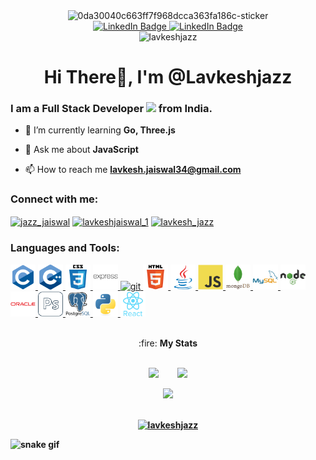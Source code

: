 <div id="header" align="center">
<!--   <img src="https://drive.google.com/file/d/18xy7h4YgL8DwDe7SuconxbX14LY6W044/view?usp=sharing" /> -->
<img src="https://i.ibb.co/2WRDMss/0da30040c663ff7f968dcca363fa186c-sticker.png" alt="0da30040c663ff7f968dcca363fa186c-sticker" border="0" width="100" />
</div>

<div id="badges" align="center">
  <a href="https://www.linkedin.com/in/lavkesh-jaiswal-5550a0279/">
    <img src="https://img.shields.io/badge/LinkedIn-blue?style=for-the-badge&logo=linkedin&logoColor=white" alt="LinkedIn Badge"/>
  </a><a href="mailto:lavkesh.jaiswal34@gmail.com">
    <img src="https://img.shields.io/badge/Gmail-D14836?style=for-the-badge&logo=gmail&logoColor=white" alt="LinkedIn Badge"/>
  </a><br>
  <img src="https://komarev.com/ghpvc/?username=lavkeshjazz&label=Profile%20views&color=0e75b6&style=flat" alt="lavkeshjazz" />
</div>

<h1 align="center">Hi There👋, I'm @Lavkeshjazz</h1>
<h3 align="left">I am a Full Stack Developer <img src="https://media.giphy.com/media/WUlplcMpOCEmTGBtBW/giphy.gif" width="30"> from India.</h3>

<p align="left">  </p>



- 🌱 I’m currently learning **Go, Three.js**

- 💬 Ask me about **JavaScript**

- 📫 How to reach me **lavkesh.jaiswal34@gmail.com**

<h3 align="left">Connect with me:</h3>
<p align="left">
<a href="https://www.codechef.com/users/jazz_jaiswal" target="blank"><img align="center" src="https://cdn.jsdelivr.net/npm/simple-icons@3.1.0/icons/codechef.svg" alt="jazz_jaiswal" height="30" width="40" /></a>
<a href="https://codeforces.com/profile/lavkeshjaiswal_1" target="blank"><img align="center" src="https://raw.githubusercontent.com/rahuldkjain/github-profile-readme-generator/master/src/images/icons/Social/codeforces.svg" alt="lavkeshjaiswal_1" height="30" width="40" /></a>
<a href="https://www.leetcode.com/lavkesh_jazz" target="blank"><img align="center" src="https://raw.githubusercontent.com/rahuldkjain/github-profile-readme-generator/master/src/images/icons/Social/leet-code.svg" alt="lavkesh_jazz" height="30" width="40" /></a>
</p>

<h3 align="left">Languages and Tools:</h3>
<p align="left"> <a href="https://www.cprogramming.com/" target="_blank" rel="noreferrer"> <img src="https://raw.githubusercontent.com/devicons/devicon/master/icons/c/c-original.svg" alt="c" width="40" height="40"/> </a> <a href="https://www.w3schools.com/cpp/" target="_blank" rel="noreferrer"> <img src="https://raw.githubusercontent.com/devicons/devicon/master/icons/cplusplus/cplusplus-original.svg" alt="cplusplus" width="40" height="40"/> </a> <a href="https://www.w3schools.com/css/" target="_blank" rel="noreferrer"> <img src="https://raw.githubusercontent.com/devicons/devicon/master/icons/css3/css3-original-wordmark.svg" alt="css3" width="40" height="40"/> </a> <a href="https://expressjs.com" target="_blank" rel="noreferrer"> <img src="https://raw.githubusercontent.com/devicons/devicon/master/icons/express/express-original-wordmark.svg" alt="express" width="40" height="40"/> </a> <a href="https://git-scm.com/" target="_blank" rel="noreferrer"> <img src="https://www.vectorlogo.zone/logos/git-scm/git-scm-icon.svg" alt="git" width="40" height="40"/> </a> <a href="https://www.w3.org/html/" target="_blank" rel="noreferrer"> <img src="https://raw.githubusercontent.com/devicons/devicon/master/icons/html5/html5-original-wordmark.svg" alt="html5" width="40" height="40"/> </a> <a href="https://www.java.com" target="_blank" rel="noreferrer"> <img src="https://raw.githubusercontent.com/devicons/devicon/master/icons/java/java-original.svg" alt="java" width="40" height="40"/> </a> <a href="https://developer.mozilla.org/en-US/docs/Web/JavaScript" target="_blank" rel="noreferrer"> <img src="https://raw.githubusercontent.com/devicons/devicon/master/icons/javascript/javascript-original.svg" alt="javascript" width="40" height="40"/> </a> <a href="https://www.mongodb.com/" target="_blank" rel="noreferrer"> <img src="https://raw.githubusercontent.com/devicons/devicon/master/icons/mongodb/mongodb-original-wordmark.svg" alt="mongodb" width="40" height="40"/> </a> <a href="https://www.mysql.com/" target="_blank" rel="noreferrer"> <img src="https://raw.githubusercontent.com/devicons/devicon/master/icons/mysql/mysql-original-wordmark.svg" alt="mysql" width="40" height="40"/> </a> <a href="https://nodejs.org" target="_blank" rel="noreferrer"> <img src="https://raw.githubusercontent.com/devicons/devicon/master/icons/nodejs/nodejs-original-wordmark.svg" alt="nodejs" width="40" height="40"/> </a> <a href="https://www.oracle.com/" target="_blank" rel="noreferrer"> <img src="https://raw.githubusercontent.com/devicons/devicon/master/icons/oracle/oracle-original.svg" alt="oracle" width="40" height="40"/> </a> <a href="https://www.photoshop.com/en" target="_blank" rel="noreferrer"> <img src="https://raw.githubusercontent.com/devicons/devicon/master/icons/photoshop/photoshop-line.svg" alt="photoshop" width="40" height="40"/> </a> <a href="https://www.postgresql.org" target="_blank" rel="noreferrer"> <img src="https://raw.githubusercontent.com/devicons/devicon/master/icons/postgresql/postgresql-original-wordmark.svg" alt="postgresql" width="40" height="40"/> </a> <a href="https://www.python.org" target="_blank" rel="noreferrer"> <img src="https://raw.githubusercontent.com/devicons/devicon/master/icons/python/python-original.svg" alt="python" width="40" height="40"/> </a> <a href="https://reactjs.org/" target="_blank" rel="noreferrer"> <img src="https://raw.githubusercontent.com/devicons/devicon/master/icons/react/react-original-wordmark.svg" alt="react" width="40" height="40"/> </a> </p>
<br>
<div align="center">
  :fire: <b>My Stats<b><br><br>
</div>

<p align="center">
  <img width="47.5%" src="https://github-readme-stats.vercel.app/api?username=Lavkeshjazz&count_private=true&include_all_commits=true&hide=issues&line_height=38&text_bold=true" />
&nbsp; &nbsp; &nbsp; &nbsp;
  <img width="45%" src="https://github-readme-stats.vercel.app/api/top-langs/?username=Lavkeshjazz&layout=compact&" />
</p>

<div align="center">
  <img src="https://github-readme-streak-stats.herokuapp.com/?user=lavkeshjazz&theme=highcontrast&hide_border=true&border_radius=5.3" />
</div>
    <br>
<p align="center"> <a href="https://github.com/ryo-ma/github-profile-trophy"><img src="https://github-profile-trophy.vercel.app/?username=lavkeshjazz" alt="lavkeshjazz" /></a> </p>

![snake gif](https://github.com/Lavkeshjazz/Lavkeshjazz/blob/output/github-contribution-grid-snake.svg)

